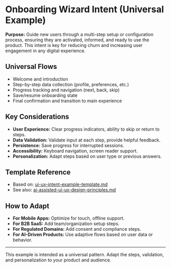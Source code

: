 # Onboarding Wizard Intent (Universal Example)

**Purpose:**
Guide new users through a multi-step setup or configuration process, ensuring they are activated, informed, and ready to use the product. This intent is key for reducing churn and increasing user engagement in any digital experience.

## Universal Flows
- Welcome and introduction
- Step-by-step data collection (profile, preferences, etc.)
- Progress tracking and navigation (next, back, skip)
- Save/resume onboarding state
- Final confirmation and transition to main experience

## Key Considerations
- **User Experience:** Clear progress indicators, ability to skip or return to steps.
- **Data Validation:** Validate input at each step, provide helpful feedback.
- **Persistence:** Save progress for interrupted sessions.
- **Accessibility:** Keyboard navigation, screen reader support.
- **Personalization:** Adapt steps based on user type or previous answers.

## Template Reference
- Based on: [ui-ux-intent-example-template.md](../templates/ui-ux-intent-example-template.md)
- See also: [ai-assisted-ui-ux-design-principles.md](../principles/ai-assisted-ui-ux-design-principles.md)

## How to Adapt
- **For Mobile Apps:** Optimize for touch, offline support.
- **For B2B SaaS:** Add team/organization setup steps.
- **For Regulated Domains:** Add consent and compliance steps.
- **For AI-Driven Products:** Use adaptive flows based on user data or behavior.

---
This example is intended as a universal pattern. Adapt the steps, validation, and personalization to your product and audience. 